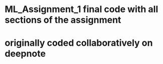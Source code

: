 # ML_Assignment_1 final code with all sections of the assignment
# originally coded collaboratively on deepnote 
